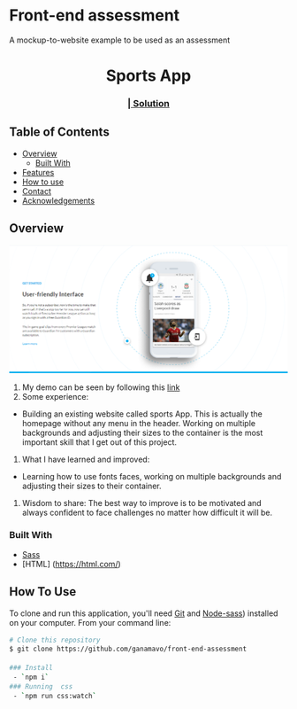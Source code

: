 # Front-end assessment

A mockup-to-website example to be used as an assessment
<h1 align="center">Sports App</h1>

<div align="center">
  <h3>
    <a href="https://sports-app-rinon.netlify.app/"
      Demo
    </a>
    <span> | </span>
    <a href="https://github.com/ganamavo/front-end-assessment">
      Solution
    </a>
  </h3>
</div>

<!-- TABLE OF CONTENTS -->

## Table of Contents

-   [Overview](#overview)
    -   [Built With](#built-with)
-   [Features](#features)
-   [How to use](#how-to-use)
-   [Contact](#contact)
-   [Acknowledgements](#acknowledgements)

<!-- OVERVIEW -->

## Overview

![screenshot](./work-screenshot.png)

1.  My demo can be seen by following this [link](https://sports-app-rinon.netlify.app/)
1.  Some experience:
  - Building an existing website called sports App. This is actually the homepage without any menu in the header. Working on multiple backgrounds and adjusting their sizes to the container is the most important skill that I get out of this project.

1.   What I have learned and improved:
  - Learning how to use fonts faces, working on multiple backgrounds and adjusting their sizes to their container.

1. Wisdom to share:
The best way to improve is to be motivated and always confident to face challenges no matter how difficult it will be.

### Built With

- [Sass](http://www.mailplanet.com/@sass.com)
- [HTML] (https://html.com/)

## How To Use

To clone and run this application, you'll need [Git](https://git-scm.com) and [Node-sass](https://docs.npmjs.com/cli/v6/commands/npm-install)) installed on your computer. From your command line:

```bash
# Clone this repository
$ git clone https://github.com/ganamavo/front-end-assessment

### Install
 - `npm i`
### Running  css
 - `npm run css:watch`

